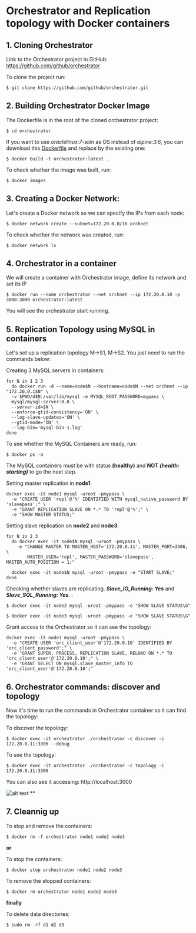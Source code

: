 # Orchestrator and Replication topology with Docker containers

## 1. Cloning Orchestrator

Link to the Orchestrator project in GitHub: https://github.com/github/orchestrator

To clone the project run:
```
$ git clone https://github.com/github/orchestrator.git
```

## 2. Building Orchestrator Docker Image

The Dockerfile is in the root of the cloned orchestrator project:
```
$ cd orchestrator
```
If you want to use *oraclelinux:7-slim* as OS instead of *alpine:3.6*, you can download this [Dockerfile](https://github.com/wagnerjfr/orchestrator-mysql-replication-docker/blob/master/Dockerfile) and replace by the existing one:
```
$ docker build -t orchestrator:latest .
```
To check whether the image was built, run:
```
$ docker images
```

## 3. Creating a Docker Network:

Let's create a Docker network so we can specify the IPs from each node:
```
$ docker network create --subnet=172.20.0.0/16 orchnet
```
To check whether the network was created, run:
```
$ docker network ls
```

## 4. Orchestrator in a container

We will create a container with Orchestrator image, define its network and set its IP
```
$ docker run --name orchestrator --net orchnet --ip 172.20.0.10 -p 3000:3000 orchestrator:latest
```
You will see the orchestrator start running.

## 5. Replication Topology using MySQL in containers

Let's set up a replication topology M→S1, M→S2. You just need to run the commands below:

Creating 3 MySQL servers in containers:
```
for N in 1 2 3
  do docker run -d --name=node$N --hostname=node$N --net orchnet --ip "172.20.0.1$N" \
  -v $PWD/d$N:/var/lib/mysql -e MYSQL_ROOT_PASSWORD=mypass \
  mysql/mysql-server:8.0 \
  --server-id=$N \
  --enforce-gtid-consistency='ON' \
  --log-slave-updates='ON' \
  --gtid-mode='ON' \
  --log-bin='mysql-bin-1.log'
done
```
To see whether the MySQL Containers are ready, run:
```
$ docker ps -a
```

The MySQL containers must be with status **(healthy)** and **NOT** ***(health: starting)*** to go the next step.

Setting master replication in **node1**:
```
docker exec -it node1 mysql -uroot -pmypass \
  -e "CREATE USER 'repl'@'%' IDENTIFIED WITH mysql_native_password BY 'slavepass';" \
  -e "GRANT REPLICATION SLAVE ON *.* TO 'repl'@'%';" \
  -e "SHOW MASTER STATUS;"
```
Setting slave replication on **node2** and **node3**:
```
for N in 2 3
  do docker exec -it node$N mysql -uroot -pmypass \
    -e "CHANGE MASTER TO MASTER_HOST='172.20.0.11', MASTER_PORT=3306, \
        MASTER_USER='repl', MASTER_PASSWORD='slavepass', MASTER_AUTO_POSITION = 1;"

  docker exec -it node$N mysql -uroot -pmypass -e "START SLAVE;"
done
```
Checking whether slaves are replicating. ***Slave_IO_Running: Yes*** and ***Slave_SQL_Running: Yes***.
:
```
$ docker exec -it node2 mysql -uroot -pmypass -e "SHOW SLAVE STATUS\G"
```
```
$ docker exec -it node3 mysql -uroot -pmypass -e "SHOW SLAVE STATUS\G"
```
Grant access to the Orchestrator so it can see the topology:
```
docker exec -it node1 mysql -uroot -pmypass \
  -e "CREATE USER 'orc_client_user'@'172.20.0.10' IDENTIFIED BY 'orc_client_password';" \
  -e "GRANT SUPER, PROCESS, REPLICATION SLAVE, RELOAD ON *.* TO 'orc_client_user'@'172.20.0.10';" \
  -e "GRANT SELECT ON mysql.slave_master_info TO 'orc_client_user'@'172.20.0.10';"
```
## 6. Orchestrator commands: discover and topology

Now it's time to run the commands in Orchestrator container so it can find the topology:

To discover the topology:
```
$ docker exec -it orchestrator ./orchestrator -c discover -i 172.20.0.11:3306 --debug
```
To see the topology:
```
$ docker exec -it orchestrator ./orchestrator -c topology -i 172.20.0.11:3306
```
You can also see it accessing: http://localhost:3000

![alt text](https://github.com/wagnerjfr/orchestrator-mysql-replication-docker/blob/master/orchestrator.png)
**
## 7. Cleannig up

To stop and remove the containers:
```
$ docker rm -f orchestrator node1 node2 node3
```

**or**

To stop the containers:
```
$ docker stop orchestrator node1 node2 node3
```
To remove the stopped containers:
```
$ docker rm orchestrator node1 node2 node3
```

**finally**

To delete data directories:
```
$ sudo rm -rf d1 d2 d3
```
